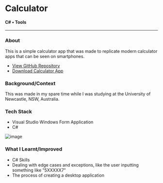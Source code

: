 # Calculator
#### C# • Tools
<hr>

### **About**

<div class="pb-3"></div>

This is a simple calculator app that was made to replicate modern calculator apps that can be seen on smartphones.
  
<div class="pb-3"></div>

* <a class="cyanLink" href="https://github.com/vondreii/calculator">View GitHub Repository</a>
* <a class="cyanLink" href="./assets/portfolio/downloads/calculator.zip">Download Calculator App</a>
  
<div class="pb-3"></div>

### **Background/Context**

<div class="pb-3"></div>

This was made in my spare time while I was studying at the University of Newcastle, NSW, Australia.

<div class="pb-3"></div>

### **Tech Stack**

<div class="pb-3"></div>

* Visual Studio Windows Form Application
* C#

<div class="pb-3"></div>

<!-- ----------- Image ----------- --> 
<div class="image-container">
	<img src="./assets/portfolio/images/calculator/1.jpg" loading="lazy" alt="image" class="image-75">
</div>
<!-- ----------------------------- -->

<div class="pb-3"></div>

### **What I Learnt/Improved**

<div class="pb-3"></div>

* C# Skills
* Dealing with edge cases and exceptions, like the user inputting something like "5XXXXX7"
* The process of creating a desktop application

<div class="pb-3"></div>